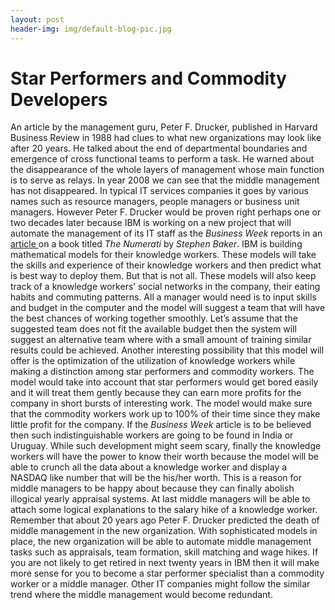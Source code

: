 ```yaml
---
layout: post
header-img: img/default-blog-pic.jpg
---
```


# Star Performers and Commodity Developers

An article by the management guru, Peter F. Drucker, published in Harvard Business Review in 1988 had clues to what new organizations may look like after 20 years. He talked about the end of departmental boundaries and emergence of cross functional teams to perform a task. He warned about the disappearance of the whole layers of management whose main function is to serve as relays. In year 2008 we can see that the middle management has not disappeared. In typical IT services companies it goes by various names such as resource managers, people managers or business unit managers. However Peter F. Drucker would be proven right perhaps one or two decades later because IBM is working on a new project that will automate the management of its IT staff as the _Business Week_ reports in an [article ](http://www.businessweek.com/magazine/content/08_36/b4098032904806.htm?chan=top+news_top+news+index_news+%2B+analysis)on a book titled _The Numerati_ by _Stephen Baker_.  IBM is building mathematical models for their knowledge workers. These models will take the skills and experience of their knowledge workers and then predict what is best way to deploy them. But that is not all. These models will also keep track of a knowledge workers’ social networks in the company, their eating habits and commuting patterns. All a manager would need is to input skills and budget in the computer and the model will suggest a team that will have the best chances of working together smoothly. Let’s assume that the suggested team does not fit the available budget then the system will suggest an alternative team where with a small amount of training similar results could be achieved. Another interesting possibility that this model will offer is the optimization of the utilization of knowledge workers while making a distinction among star performers and commodity workers. The model would take into account that star performers would get bored easily and it will treat them gently because they can earn more profits for the company in short bursts of interesting work. The model would make sure that the commodity workers work up to 100% of their time since they make little profit for the company. If the _Business Week_ article is to be believed then such indistinguishable workers are going to be found in India or Uruguay. While such development might seem scary, finally the knowledge workers will have the power to know their worth because the model will be able to crunch all the data about a knowledge worker and display a NASDAQ like number that will be the his/her worth. This is a reason for middle managers to be happy about because they can finally abolish illogical yearly appraisal systems. At last middle managers will be able to attach some logical explanations to the salary hike of a knowledge worker. Remember that about 20 years ago Peter F. Drucker predicted the death of middle management in the new organization. With sophisticated models in place, the new organization will be able to automate middle management tasks such as appraisals, team formation, skill matching and wage hikes. If you are not likely to get retired in next twenty years in IBM then it will make more sense for you to become a star performer specialist than a commodity worker or a middle manager. Other IT companies might follow the similar trend where the middle management would become redundant.